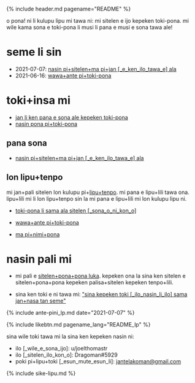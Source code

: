{% include header.md pagename="README" %}



<span class="lp">o pona! ni li kulupu lipu mi tawa ni: mi sitelen e ijo kepeken toki-pona. mi wile kama sona e toki-pona li musi li pana e musi e sona tawa ale!</span>

# <span class="lp">seme li sin</span>

- <span class="lp"><span class="lpdef">2021-07-07</span>: [nasin pi+sitelen+ma pi+jan [_e_ken_ilo_tawa_e] ala](https://joelthomastr.github.io/tokipona/jan-ekite-ala_lp)</span>
- <span class="lp"><span class="lpdef">2021-06-16</span>: [wawa+ante pi+toki-pona](https://joelthomastr.github.io/tokipona/wawa-pi-toki-pona_lp)</span>

# <span class="lp">toki+insa mi</span>

- <span class="lp">[jan li ken pana e sona ale kepeken toki-pona](https://joelthomastr.github.io/tokipona/pana-sona-ale_lp)</span>
- <span class="lp">[nasin pona pi+toki-pona](https://joelthomastr.github.io/tokipona/nasin-pona-pi-toki-pona_lp)</span>

## <span class="lp">pana sona</span>

- <span class="lp">[nasin pi+sitelen+ma pi+jan [_e_ken_ilo_tawa_e] ala](https://joelthomastr.github.io/tokipona/jan-ekite-ala_lp)</span>

## <span class="lp">lon lipu+tenpo</span>

<span class="lp">mi jan+pali sitelen lon kulupu pi+[lipu+tenpo](https://liputenpo.org/). mi pana e lipu+lili tawa ona. lipu+lili mi li lon lipu+tenpo sin la mi pana e lipu+lili mi lon kulupu lipu ni.</span>

- <span class="lp">[toki-pona li sama ala sitelen [_sona_o_ni_kon_o]](https://joelthomastr.github.io/tokipona/sitelen-sonko_lp)</span>
- <span class="lp">[wawa+ante pi+toki-pona](https://joelthomastr.github.io/tokipona/wawa-pi-toki-pona_lp)</span>


- <span class="lp">[ma pi+nimi+pona](https://joelthomastr.github.io/tokipona/ma-pi-nimi-pona-1_lp)</span>

# <span class="lp">nasin pali mi</span>

- <span class="lp">mi pali e [sitelen+pona+pona luka](https://joelthomastr.github.io/tokipona/sitelen-pona-pona-luka_lp). kepeken ona la sina ken sitelen e sitelen+pona+pona kepeken palisa+sitelen kepeken tenpo+lili.</span>

- <span class="lp">sina ken toki e ni tawa mi:  ["sina kepeken toki [_ilo_nasin_li_ilo] sama jan+nasa tan seme"](https://joelthomastr.github.io/tokipona/kepeken-pi-toki-inli_lp)</span>

{% include ante-pini_lp.md date="2021-07-07" %}

{% include likebtn.md pagename_lang="README_lp" %}

<span class="lp">sina wile toki tawa mi la sina ken kepeken nasin ni:</span>
- <span class="lp">ilo [_wile_e_sona_ijo]: <span class="lpdef">u/joelthomastr</span></span>
- <span class="lp">ilo [_sitelen_ilo_kon_o]: <span class="lpdef">Dragoman#5929</span></span>
- <span class="lp">poki pi+lipu+toki [_esun_mute_esun_li]: <span class="lpdef">jantelakoman@gmail.com</span></span>

{% include sike-lipu.md %}

